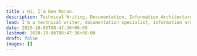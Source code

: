 ```yaml
---
title : Hi, I'm Ben Moran.
description: Technical Writing, Documentation, Information Architecture
lead: I'm a technical writer, documentation specialist, information architect, and an occasional programmer. <br><br>This page contains the contents of my professional portfolio. <br> Want to talk about anything you see?<br>Email me at <a href="mailto:benjamin.moran.287@gmail.com">benjamin.moran.287@gmail.com</a>.
date: 2020-10-06T08:47:36+00:00
lastmod: 2020-10-06T08:47:36+00:00
draft: false
images: []
---
```

